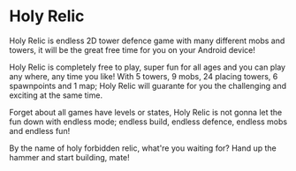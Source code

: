 # Holy Relic
 
Holy Relic is endless 2D tower defence game with many different mobs and towers, it will be the great free time for you on your Android device!

Holy Relic is completely free to play, super fun for all ages and you can play any where, any time you like! With 5 towers, 9 mobs, 24 placing towers, 6 spawnpoints and 1 map; Holy Relic will guarante for you the challenging and exciting at the same time.

Forget about all games have levels or states, Holy Relic is not gonna let the fun down with endless mode; endless build, endless defence, endless mobs and endless fun!

By the name of holy forbidden relic, what're you waiting for? Hand up the hammer and start building, mate!
